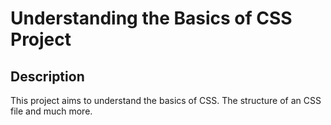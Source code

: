 # Understanding the Basics of CSS Project

## Description

This project aims to understand the basics of CSS. The structure of an CSS file and much more.
